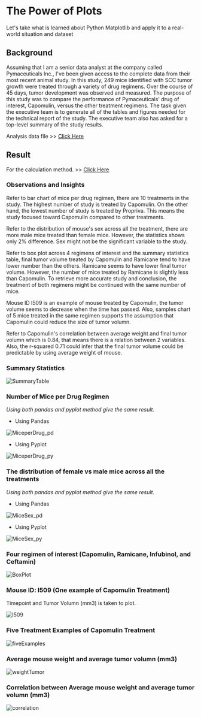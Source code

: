 # The Power of Plots

Let's take what is learned about Python Matplotlib and apply it to a real-world situation and dataset

## Background

Assuming that I am a senior data analyst at the company called Pymaceuticals Inc., I've been given access to the complete data from their most recent animal study. In this study, 249 mice identified with SCC tumor growth were treated through a variety of drug regimens. Over the course of 45 days, tumor development was observed and measured. The purpose of this study was to compare the performance of Pymaceuticals' drug of interest, Capomulin, versus the other treatment regimens. The task given the executive team is to generate all of the tables and figures needed for the technical report of the study. The executive team also has asked for a top-level summary of the study results.

Analysis data file >> [Click Here](data/analysis_data.csv)

## Result

For the calculation method. >> [Click Here](https://nbviewer.jupyter.org/github/abpuccini/matplotlib-challenge/blob/master/pymaceuticals_analysis.ipynb)

### Observations and Insights

Refer to bar chart of mice per drug regimen, there are 10 treatments in the study. The highest number of study is treated by Capomulin. On the other hand, the lowest number of study is treated by Propriva. This means the study focused toward Capomulin compared to other treatments. 

Refer to the distribution of mouse's sex across all the treatment, there are more male mice treated than female mice. However, the statistics shows only 2% difference. Sex might not be the significant variable to the study.  

Refer to box plot across 4 regimens of interest and the summary statistics table, final tumor volume treated by Capomulin and Ramicane tend to have lower number than the others. Ramicane seems to have lower final tumor volume. However, the number of mice treated by Ramicane is slightly less than Capomulin. To retrieve more accurate study and conclusion, the treatment of both regimens might be continued with the same number of mice.

Mouse ID l509 is an example of mouse treated by Capomulin, the tumor volume seems to decrease when the time has passed. Also, samples chart of 5 mice treated in the same regimen supports the assumption that Capomulin could reduce the size of tumor volumn.   

Refer to Capomulin's correlation between average weight and final tumor volumn which is 0.84, that means there is a relation between 2 variables. Also, the r-squared 0.71 could infer that the final tumor volume could be predictable by using average weight of mouse. 

### Summary Statistics

![SummaryTable](Images/summary_table.png)

### Number of Mice per Drug Regimen

*Using both pandas and pyplot method give the same result.*

* Using Pandas

![MiceperDrug_pd](Images/pd_bar_mice_per_regimen.png)

* Using Pyplot

![MiceperDrug_py](Images/py_bar_mice_per_regimen.png)


### The distribution of female vs male mice across all the treatments

*Using both pandas and pyplot method give the same result.*

* Using Pandas

![MiceSex_pd](Images/pd_pie_mice_sex.png)

* Using Pyplot

![MiceSex_py](Images/py_pie_mice_sex.png)

### Four regimen of interest (Capomulin, Ramicane, Infubinol, and Ceftamin)

![BoxPlot](Images/final_tumor_boxplot.png)

### Mouse ID: l509 (One example of Capomulin Treatment)

Timepoint and Tumor Volumn (mm3) is taken to plot.

![l509](Images/l509_tumor_plot.png)

### Five Treatment Examples of Capomulin Treatment

![fiveExamples](Images/tumor_plot.png)

### Average mouse weight and average tumor volumn (mm3)

![weightTumor](Images/scatter_weight_tumor.png)

### Correlation between Average mouse weight and average tumor volumn (mm3)

![correlation](Images/scatter_weight_tumor_linear.png)
